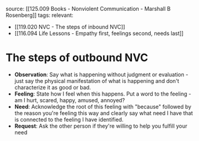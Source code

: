 source: [[125.009 Books - Nonviolent Communication - Marshall B Rosenberg]]
tags:
relevant:
- [[119.020 NVC - The steps of inbound NVC]]
- [[116.094 Life Lessons - Empathy first, feelings second, needs last]]

# The steps of outbound NVC

- **Observation**: Say what is happening without judgment or evaluation - just say the physical manifestation of what is happening and don't characterize it as good or bad.
- **Feeling**: State how I feel when this happens. Put a word to the feeling - am I hurt, scared, happy, amused, annoyed?
- **Need**: Acknowledge the root of this feeling with "because" followed by the reason you're feeling this way and clearly say what need I have that is connected to the feeling I have identified.
- **Request**: Ask the other person if they're willing to help you fulfill your need

